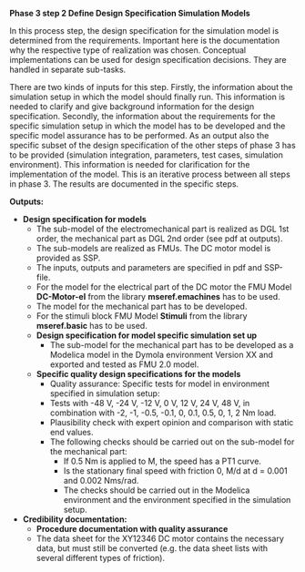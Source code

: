 **Phase 3 step 2 Define Design Specification Simulation Models**

In this process step, the design specification for the simulation model is determined from the requirements. Important here is the documentation why the respective type of realization was chosen. Conceptual implementations can be used for design specification decisions. They are handled in separate sub-tasks.

There are two kinds of inputs for this step. Firstly, the information about the simulation setup in which the model should finally run. This information is needed to clarify and give background information for the design specification. Secondly, the information about the requirements for the specific simulation setup in which the model has to be developed and the specific model assurance has to be performed.
As an output also the specific subset of the design specification of the other steps of phase 3 has to be provided (simulation integration, parameters, test cases, simulation environment). This information is needed for clarification for the implementation of the model. This is an iterative process between all steps in phase 3. The results are documented in the specific steps.

**Outputs:**

* **Design specification for models**
    * The sub-model of the electromechanical part is realized as DGL 1st order, the mechanical part as DGL 2nd order (see pdf at outputs).
    * The sub-models are realized as FMUs. The DC motor model is provided as SSP.
    * The inputs, outputs and parameters are specified in pdf and SSP-file.
    * For the model for the electrical part of the DC motor the FMU Model **DC-Motor-el** from the library **mseref.emachines** has to be used.
    * The model for the mechanical part has to be developed.
    * For the stimuli block FMU Model **Stimuli** from the library **mseref.basic** has to be used.
    * **Design specification for model specific simulation set up**
        * The sub-model for the mechanical part has to be developed as a Modelica model in the Dymola environment Version XX and exported and tested as FMU 2.0 model.
    * **Specific quality design specifications for the models**
        * Quality assurance: Specific tests for model in environment specified in simulation setup:
        * Tests with -48 V, -24 V, -12 V, 0 V, 12 V, 24 V, 48 V, in combination with -2, -1, -0.5, -0.1, 0, 0.1, 0.5, 0, 1, 2 Nm load.
        * Plausibility check with expert opinion and comparison with static end values.
        * The following checks should be carried out on the sub-model for the mechanical part:
            * If 0.5 Nm is applied to M, the speed has a PT1 curve.
            * Is the stationary final speed with friction 0, M/d at d = 0.001 and 0.002 Nms/rad.
            * The checks should be carried out in the Modelica environment and the environment specified in the simulation setup.
* **Credibility documentation:**
    * **Procedure documentation with quality assurance**
    * The data sheet for the XY12346 DC motor contains the necessary data, but must still be converted (e.g. the data sheet lists with several different types of friction).
